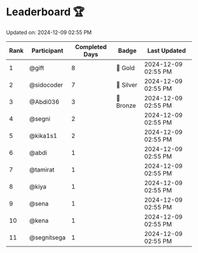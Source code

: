 # Leaderboard 🏆

Updated on: 2024-12-09 02:55 PM

| Rank | Participant       | Completed Days | Badge      | Last Updated         |
|------|-------------------|----------------|------------|----------------------|
| 1    | @gift             | 8              | 🏅 Gold     | 2024-12-09 02:55 PM |
| 2    | @sidocoder        | 7              | 🥈 Silver   | 2024-12-09 02:55 PM |
| 3    | @Abdi036          | 3              | 🥉 Bronze   | 2024-12-09 02:55 PM |
| 4    | @segni            | 2              |            | 2024-12-09 02:55 PM |
| 5    | @kika1s1          | 2              |            | 2024-12-09 02:55 PM |
| 6    | @abdi             | 1              |            | 2024-12-09 02:55 PM |
| 7    | @tamirat          | 1              |            | 2024-12-09 02:55 PM |
| 8    | @kiya             | 1              |            | 2024-12-09 02:55 PM |
| 9    | @sena             | 1              |            | 2024-12-09 02:55 PM |
| 10   | @kena             | 1              |            | 2024-12-09 02:55 PM |
| 11   | @segnitsega       | 1              |            | 2024-12-09 02:55 PM |
